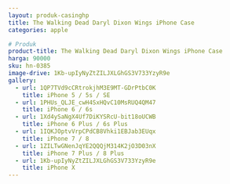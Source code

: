 ```yaml
---
layout: produk-casinghp
title: The Walking Dead Daryl Dixon Wings iPhone Case
categories: apple

# Produk
product-title: The Walking Dead Daryl Dixon Wings iPhone Case
harga: 90000
sku: hn-0385
image-drive: 1Kb-upIyNyZtZILJXLGhGS3V733YzyR9e
gallery:
  - url: 1QP7TVd9cCRtrokjhM3E9MT-GDrPtbC0K
    title: iPhone 5 / 5s / SE
  - url: 1PHUs_QLJE_cwH4SxHQvC10MsRUQ4QM47
    title: iPhone 6 / 6s
  - url: 1Xd4ySaNgX4Uf7DiKYSRcU-bit18oUCWB
    title: iPhone 6 Plus / 6s Plus
  - url: 1IQKJOptvVrpCPdCB8Vhki1EBJab3EUqx
    title: iPhone 7 / 8
  - url: 1ZILTwGNenJqYE2QQQjM314K2jO3D03nX
    title: iPhone 7 Plus / 8 Plus
  - url: 1Kb-upIyNyZtZILJXLGhGS3V733YzyR9e
    title: iPhone X
---
```


